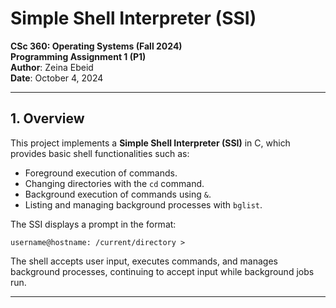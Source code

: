 # Simple Shell Interpreter (SSI)

**CSc 360: Operating Systems (Fall 2024)**  
**Programming Assignment 1 (P1)**  
**Author**: Zeina Ebeid  
**Date**: October 4, 2024

---

## 1. Overview

This project implements a **Simple Shell Interpreter (SSI)** in C, which provides basic shell functionalities such as:
- Foreground execution of commands.
- Changing directories with the `cd` command.
- Background execution of commands using `&`.
- Listing and managing background processes with `bglist`.

The SSI displays a prompt in the format:
```
username@hostname: /current/directory >
```

The shell accepts user input, executes commands, and manages background processes, continuing to accept input while background jobs run.

---
